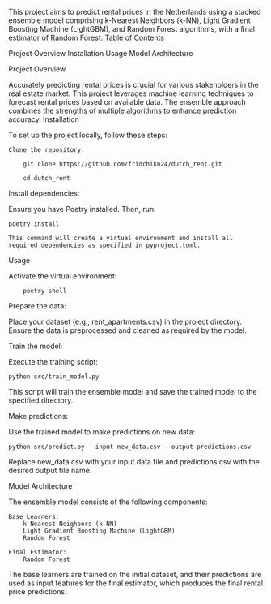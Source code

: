 This project aims to predict rental prices in the Netherlands using a stacked ensemble model comprising k-Nearest Neighbors (k-NN), Light Gradient Boosting Machine (LightGBM), and Random Forest algorithms, with a final estimator of Random Forest.
Table of Contents

Project Overview
Installation
Usage
Model Architecture



Project Overview

Accurately predicting rental prices is crucial for various stakeholders in the real estate market. This project leverages machine learning techniques to forecast rental prices based on available data. The ensemble approach combines the strengths of multiple algorithms to enhance prediction accuracy.
Installation

To set up the project locally, follow these steps:

    Clone the repository:

        git clone https://github.com/fridchikn24/dutch_rent.git

        cd dutch_rent

Install dependencies:

Ensure you have Poetry installed. Then, run:

    poetry install

    This command will create a virtual environment and install all required dependencies as specified in pyproject.toml.

Usage

Activate the virtual environment:

        poetry shell

Prepare the data:

Place your dataset (e.g., rent_apartments.csv) in the project directory. Ensure the data is preprocessed and cleaned as required by the model.

Train the model:

Execute the training script:

    python src/train_model.py

This script will train the ensemble model and save the trained model to the specified directory.

Make predictions:

Use the trained model to make predictions on new data:

    python src/predict.py --input new_data.csv --output predictions.csv

Replace new_data.csv with your input data file and predictions.csv with the desired output file name.

Model Architecture

The ensemble model consists of the following components:

    Base Learners:
        k-Nearest Neighbors (k-NN)
        Light Gradient Boosting Machine (LightGBM)
        Random Forest

    Final Estimator:
        Random Forest

The base learners are trained on the initial dataset, and their predictions are used as input features for the final estimator, which produces the final rental price predictions.

